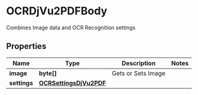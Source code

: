 

# OCRDjVu2PDFBody

Combines Image data and OCR Recognition settings

## Properties

| Name | Type | Description | Notes |
|------------ | ------------- | ------------- | -------------|
|**image** | **byte[]** | Gets or Sets Image |  |
|**settings** | [**OCRSettingsDjVu2PDF**](OCRSettingsDjVu2PDF.md) |  |  |



